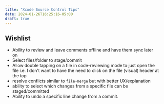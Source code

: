 ```yaml
---
title: "Xcode Source Control Tips"
date: 2024-01-26T16:25:16-05:00
draft: true
---
```


## Wishlist
- Ability to review and leave comments offline and have them sync later on 
- Select files/folder to stage/commit
- Allow double tapping on a file in code-reviewing mode to just open the file i.e. I don't want to have the need to click on the file (visual) header at the top 
- resolve conflicts similar to `file-merge` but with better UX/explanation
- ability to select which changes from a specific file can be staged/committed
- Ability to undo a specific line change from a commit. 
